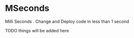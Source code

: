 # MSeconds
Milli Seconds . Change and Deploy code in less than 1 second

TODO things will be added here

